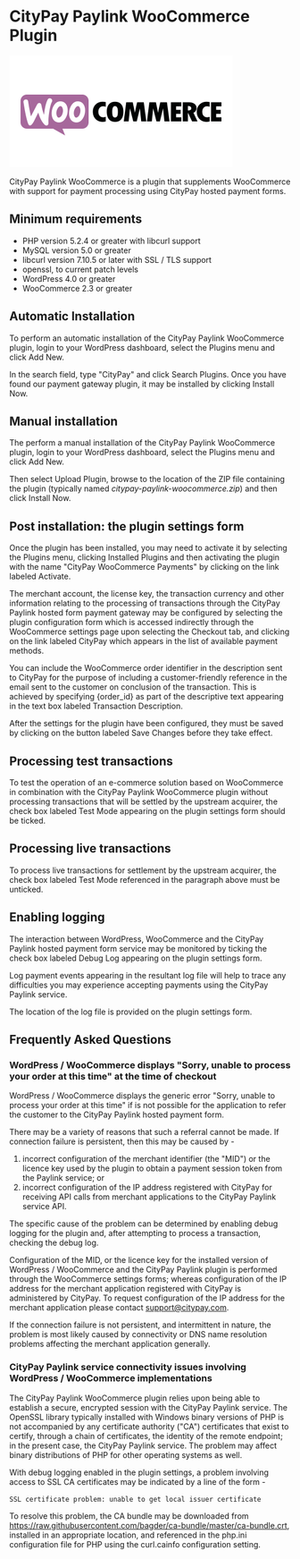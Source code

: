 CityPay Paylink WooCommerce Plugin
==================================

![WooCommerce Logo](assets/woocommerce.png)

CityPay Paylink WooCommerce is a plugin that supplements WooCommerce with
support for payment processing using CityPay hosted payment forms.

## Minimum requirements

* PHP version 5.2.4 or greater with libcurl support
* MySQL version 5.0 or greater
* libcurl version 7.10.5 or later with SSL / TLS support
* openssl, to current patch levels
* WordPress 4.0 or greater
* WooCommerce 2.3 or greater

## Automatic Installation

To perform an automatic installation of the CityPay Paylink WooCommerce plugin,
login to your WordPress dashboard, select the Plugins menu and click Add New.

In the search field, type "CityPay" and click Search Plugins. Once you have
found our payment gateway plugin, it may be installed by clicking Install Now.

## Manual installation

The perform a manual installation of the CityPay Paylink WooCommerce plugin,
login to your WordPress dashboard, select the Plugins menu and click Add New. 

Then select Upload Plugin, browse to the location of the ZIP file containing
the plugin (typically named *citypay-paylink-woocommerce.zip*) and then click
Install Now.

## Post installation: the plugin settings form

Once the plugin has been installed, you may need to activate it by selecting
the Plugins menu, clicking Installed Plugins and then activating the plugin
with the name "CityPay WooCommerce Payments" by clicking on the link labeled
Activate.

The merchant account, the license key, the transaction currency and other
information relating to the processing of transactions through the CityPay
Paylink hosted form payment gateway may be configured by selecting the
plugin configuration form which is accessed indirectly through the
WooCommerce settings page upon selecting the Checkout tab, and clicking on
the link labeled CityPay which appears in the list of available payment
methods.

You can include the WooCommerce order identifier in the description sent
to CityPay for the purpose of including a customer-friendly reference in
the email sent to the customer on conclusion of the transaction. This is
achieved by specifying {order_id} as part of the descriptive text appearing
in the text box labeled Transaction Description.

After the settings for the plugin have been configured, they must be saved
by clicking on the button labeled Save Changes before they take effect.

## Processing test transactions

To test the operation of an e-commerce solution based on WooCommerce in
combination with the CityPay Paylink WooCommerce plugin without processing
transactions that will be settled by the upstream acquirer, the check box
labeled Test Mode appearing on the plugin settings form should be ticked.

## Processing live transactions

To process live transactions for settlement by the upstream acquirer, the
check box labeled Test Mode referenced in the paragraph above must be
unticked.

## Enabling logging 

The interaction between WordPress, WooCommerce and the CityPay Paylink
hosted payment form service may be monitored by ticking the check box labeled
Debug Log appearing on the plugin settings form.

Log payment events appearing in the resultant log file will help to trace
any difficulties you may experience accepting payments using the CityPay
Paylink service.

The location of the log file is provided on the plugin settings form.

## Frequently Asked Questions

### WordPress / WooCommerce displays "Sorry, unable to process your order at this time" at the time of checkout

WordPress / WooCommerce displays the generic error "Sorry, unable to process
your order at this time" if is not possible for the application to refer the
customer to the CityPay Paylink hosted payment form.

There may be a variety of reasons that such a referral cannot be made. If
connection failure is persistent, then this may be caused by -

1. incorrect configuration of the merchant identifier (the "MID") or the licence
key used by the plugin to obtain a payment session token from the Paylink
service; or
2. incorrect configuration of the IP address registered with CityPay for
receiving API calls from merchant applications to the CityPay Paylink service
API.

The specific cause of the problem can be determined by enabling debug logging
for the plugin and, after attempting to process a transaction, checking the
debug log.

Configuration of the MID, or the licence key for the installed version of 
WordPress / WooCommerce and the CityPay Paylink plugin is performed through
the WooCommerce settings forms; whereas configuration of the IP address
for the merchant application registered with CityPay is administered by
CityPay. To request configuration of the IP address for the merchant application
please contact <support@citypay.com>.

If the connection failure is not persistent, and intermittent in nature, the
problem is most likely caused by connectivity or DNS name resolution problems
affecting the merchant application generally.

### CityPay Paylink service connectivity issues involving WordPress / WooCommerce implementations

The CityPay Paylink WooCommerce plugin relies upon being able to establish
a secure, encrypted session with the CityPay Paylink service. The OpenSSL
library typically installed with Windows binary versions of PHP is not
accompanied by any certificate authority ("CA") certificates that exist to
certify, through a chain of certificates, the identity of the remote endpoint;
in the present case, the CityPay Paylink service. The problem may affect binary
distributions of PHP for other operating systems as well.

With debug logging enabled in the plugin settings, a problem involving access
to SSL CA certificates may be indicated by a line of the form -

    SSL certificate problem: unable to get local issuer certificate

To resolve this problem, the CA bundle may be downloaded from
<https://raw.githubusercontent.com/bagder/ca-bundle/master/ca-bundle.crt>,
installed in an appropriate location, and referenced in the php.ini
configuration file for PHP using the curl.cainfo configuration setting.